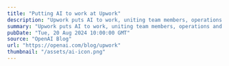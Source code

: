 ```yaml
---
title: "Putting AI to work at Upwork"
description: "Upwork puts AI to work, uniting team members, operations and product development"
summary: "Upwork puts AI to work, uniting team members, operations and product development"
pubDate: "Tue, 20 Aug 2024 10:00:00 GMT"
source: "OpenAI Blog"
url: "https://openai.com/blog/upwork"
thumbnail: "/assets/ai-icon.png"
---
```


